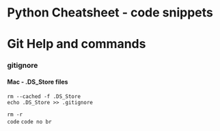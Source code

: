 # Python Cheatsheet - code snippets






# Git Help and commands

### gitignore 
#### Mac - .DS_Store files
```
rm --cached -f .DS_Store
echo .DS_Store >> .gitignore
```

`rm -r`  
`code`
`code no br`

